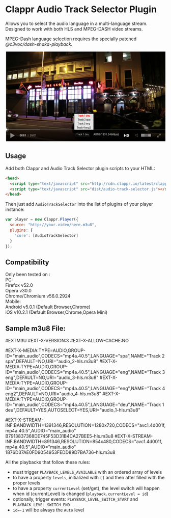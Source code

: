 # Clappr Audio Track Selector Plugin

Allows you to select the audio language in a multi-language stream.
Designed to work with both HLS and MPEG-DASH video streams.

MPEG-Dash language selection requires the specially patched *@c3voc/dash-shaka-playback*.

<img src="https://raw.githubusercontent.com/PreDeToR/clappr-audio-track-selector-plugin/master/screenshot.png"/>

## Usage

Add both Clappr and Audio Track Selector plugin scripts to your HTML:

```html
<head>
  <script type="text/javascript" src="http://cdn.clappr.io/latest/clappr.min.js"></script>
  <script type="text/javascript" src="dist/audio-track-selector.js"></script>
</head>
```

Then just add `AudioTrackSelector` into the list of plugins of your player instance:

```javascript
var player = new Clappr.Player({
  source: "http://your.video/here.m3u8",
  plugins: {
    'core': [AudioTrackSelector]
  }
});
```


## Compatibility
Only been tested on :<br/>
PC:<br/>
  Firefox v52.0<br/>
  Opera v30.0<br/>
  Chrome/Chromium v56.0.2924<br/>
Mobile:<br/>
  Android v5.0.1 (Default Browser,Chrome)<br/>
  iOS v10.2.1 (Default Browser,Chrome,Opera Mini)<br/>


## Sample m3u8 File:
#EXTM3U
#EXT-X-VERSION:3
#EXT-X-ALLOW-CACHE:NO

#EXT-X-MEDIA:TYPE=AUDIO,GROUP-ID="main_audio",CODECS="mp4a.40.5",LANGUAGE="spa",NAME="Track 2 spa",DEFAULT=NO,URI="audio_2-hls.m3u8"
#EXT-X-MEDIA:TYPE=AUDIO,GROUP-ID="main_audio",CODECS="mp4a.40.5",LANGUAGE="eng",NAME="Track 3 eng",DEFAULT=NO,URI="audio_3-hls.m3u8"
#EXT-X-MEDIA:TYPE=AUDIO,GROUP-ID="main_audio",CODECS="mp4a.40.5",LANGUAGE="eng",NAME="Track 4 eng2",DEFAULT=NO,URI="audio_4-hls.m3u8"
#EXT-X-MEDIA:TYPE=AUDIO,GROUP-ID="main_audio",CODECS="mp4a.40.5",LANGUAGE="deu",NAME="Track 1 deu",DEFAULT=YES,AUTOSELECT=YES,URI="audio_1-hls.m3u8"

#EXT-X-STREAM-INF:BANDWIDTH=1391346,RESOLUTION=1280x720,CODECS="avc1.4d001f,mp4a.40.5",AUDIO="main_audio"
B7913837368DE745F53D31B4CA27BEE5-hls.m3u8
#EXT-X-STREAM-INF:BANDWIDTH=891346,RESOLUTION=854x480,CODECS="avc1.4d001f,mp4a.40.5",AUDIO="main_audio"
1B76D37AE0FD9054953FEDD89D7BA736-hls.m3u8
  
All the playbacks that follow these rules:

* must trigger `PLAYBACK_LEVELS_AVAILABLE` with an ordered array of levels 
* to have a property `levels`, initialized with `[]` and then after filled with the proper levels
* to have a property `currentLevel` (set/get), the level switch will happen when id (currentLevel) is changed  (`playback.currentLevel = id`)
* optionally, trigger events: `PLAYBACK_LEVEL_SWITCH_START` and `PLAYBACK_LEVEL_SWITCH_END`
* `id=-1` will be always the `Auto` level
